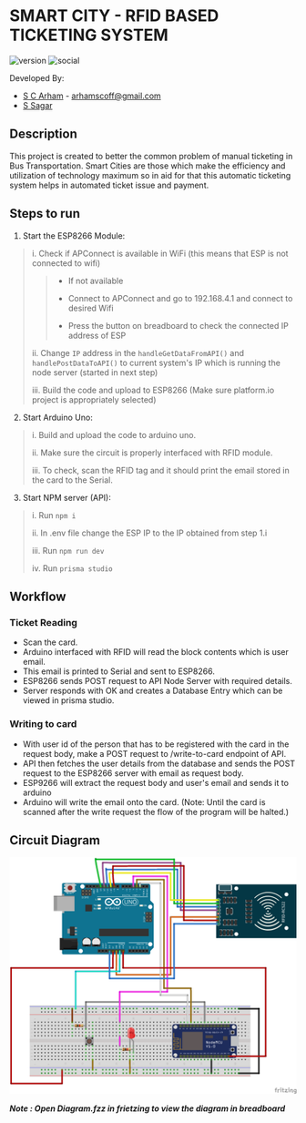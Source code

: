 # SMART CITY - RFID BASED TICKETING SYSTEM

![version](https://img.shields.io/badge/version-0.0.1-red, "version") ![social](https://img.shields.io/github/followers/arhamsc?style=social, "followers")

Developed By:

* [S C Arham](https://www.github.com/arhamsc) - arhamscoff@gmail.com
* [S Sagar](https://github.com/sagar6250)

## Description

This project is created to better the common problem of manual ticketing in Bus Transportation. Smart Cities are those which make the efficiency and utilization of technology maximum so in aid for that this automatic ticketing system helps in automated ticket issue and payment.

## Steps to run

1. Start the ESP8266 Module:

> i. Check if APConnect is available in WiFi (this means that ESP is not connected to wifi)
>
> > * If not available
> >
> > * Connect to APConnect and go to 192.168.4.1 and connect to desired Wifi
> >
> > * Press the button on breadboard to check the connected IP address of ESP
> >
> ii. Change `IP` address in the `handleGetDataFromAPI()` and `handlePostDataToAPI()` to current system's IP which is running the node server (started in next step)
>
> iii. Build the code and upload to ESP8266 (Make sure platform.io project is appropriately selected)

2. Start Arduino Uno:

> i. Build and upload the code to arduino uno.
>
> ii. Make sure the circuit is properly interfaced with RFID module.
>
> iii. To check, scan the RFID tag and it should print the email stored in the card to the Serial.

3. Start NPM server (API):

> i. Run `npm i`
>
> ii. In .env file change the ESP IP to the IP obtained from step 1.i
>
> iii. Run `npm run dev`
>
> iv. Run `prisma studio`

## Workflow

### Ticket Reading

* Scan the card.
* Arduino interfaced with RFID will read the block contents which is user email.
* This email is printed to Serial and sent to ESP8266.
* ESP8266 sends POST request to API Node Server with required details.
* Server responds with OK and creates a Database Entry which can be viewed in prisma studio.

### Writing to card

* With user id of the person that has to be registered with the card in the request body, make a POST request to /write-to-card endpoint of API.
* API then fetches the user details from the database and sends the POST request to the ESP8266 server with email as request body.
* ESP9266 will extract the request body and user's email and sends it to arduino
* Arduino will write the email onto the card. (Note: Until the card is scanned after the write request the flow of the program will be halted.)

## Circuit Diagram

![circuit](./Diagram_bb.png)

___Note : Open Diagram.fzz in frietzing to view the diagram in breadboard___
